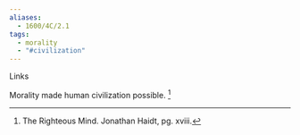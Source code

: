 ```yaml
---
aliases:
  - 1600/4C/2.1
tags:
  - morality
  - "#civilization"
---
```

Links

Morality made human civilization possible. [^1]

[^1]: The Righteous Mind. Jonathan Haidt, pg. xviii.
